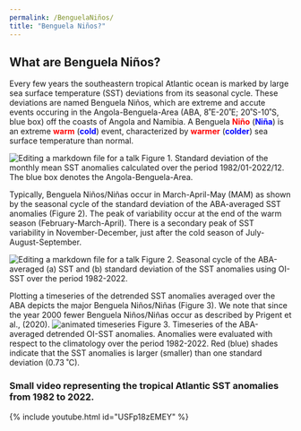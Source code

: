```yaml
---
permalink: /BenguelaNiños/
title: "Benguela Niños?"
---
```




## What are Benguela Niños? 
Every few years the southeastern tropical Atlantic ocean is marked by large sea surface temperature (SST) deviations from its seasonal cycle. These deviations are named Benguela Niños, which are extreme and accute events occuring in the Angola-Benguela-Area (ABA, 8˚E-20˚E; 20˚S-10˚S, blue box) off the coasts of Angola and Namibia. A Benguela <span style="color:red">**Niño**</span> (<span style="color:blue">**Niña**</span>) is an extreme <span style="color:red"> **warm** </span> (<span style="color:blue">**cold**</span>) event, characterized by <span style="color:red">**warmer**</span> (<span style="color:blue">**colder**</span>) sea surface temperature than normal. 

![Editing a markdown file for a talk](https://raw.githubusercontent.com/aprig/arthurprigent/0fceaec02bea5651dae8e0a31bbc21b5a3605fab/_pages/figure_aba.png)
Figure 1. Standard deviation of the monthly mean SST anomalies calculated over the period 1982/01-2022/12. The blue box denotes the Angola-Benguela-Area. 

Typically, Benguela Niños/Niñas occur in March-April-May (MAM) as shown by the seasonal cycle of the standard deviation of the ABA-averaged SST anomalies (Figure 2). The peak of variability occur at the end of the warm season (February-March-April). There is a secondary peak of SST variability in November-December, just after the cold season of July-August-September.

![Editing a markdown file for a talk](https://raw.githubusercontent.com/aprig/arthurprigent/master/_pages/figure_seasonal_cycles.png)
Figure 2. Seasonal cycle of the ABA-averaged (a) SST and (b) standard deviation of the SST anomalies using OI-SST over the period 1982-2022. 

Plotting a timeseries of the detrended SST anomalies averaged over the ABA depicts the major Benguela Niños/Niñas (Figure 3). We note that since the year 2000 fewer Benguela Niños/Niñas occur as described by Prigent et al., (2020). 
![animated timeseries](https://github.com/aprig/arthurprigent/blob/master/_pages/animation_7.gif?raw=true)
Figure 3. Timeseries of the ABA-averaged detrended OI-SST anomalies. Anomalies were evaluated with respect to the climatology over the period 1982-2022. Red (blue) shades indicate that the SST anomalies is larger (smaller) than one standard deviation (0.73 ˚C).  

### Small video representing the tropical Atlantic SST anomalies from 1982 to 2022. 

{% include youtube.html id="USFp18zEMEY" %}
